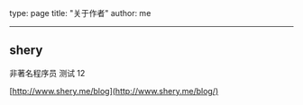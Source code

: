 type: page
title: "关于作者"
author: me

---

## shery

非著名程序员
测试 12

[http://www.shery.me/blog](http://www.shery.me/blog/)

